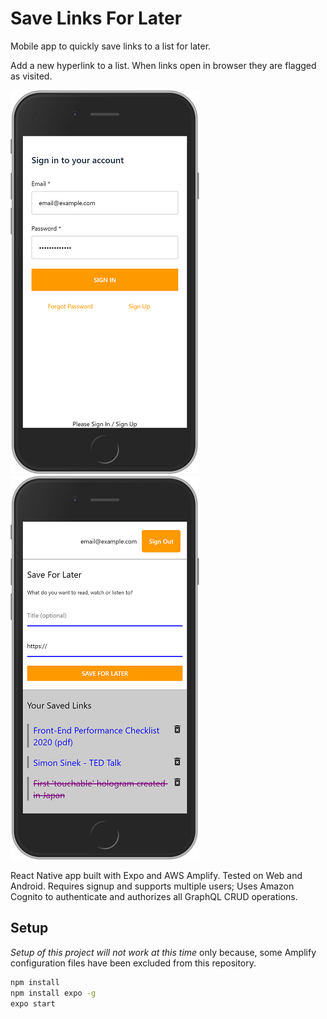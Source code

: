 # Save Links For Later

Mobile app to quickly save links to a list for later.

Add a new hyperlink to a list. When links open in browser they are flagged as visited.

[![To Do App Screenshot](./screenshots/react-native-save-links-screen1_s.png)](./screenshots/react-native-save-links-screen1.png)
[![To Do App Screenshot](./screenshots/react-native-save-links-screen2_s.png)](./screenshots/react-native-save-links-screen2.png)

React Native app built with Expo and AWS Amplify. Tested on Web and Android. Requires signup and supports multiple users; Uses Amazon Cognito to authenticate and authorizes all GraphQL CRUD operations.


## Setup

*Setup of this project will not work at this time* only because, some Amplify configuration files have been excluded from this repository.

```bash
npm install
npm install expo -g
expo start
```
